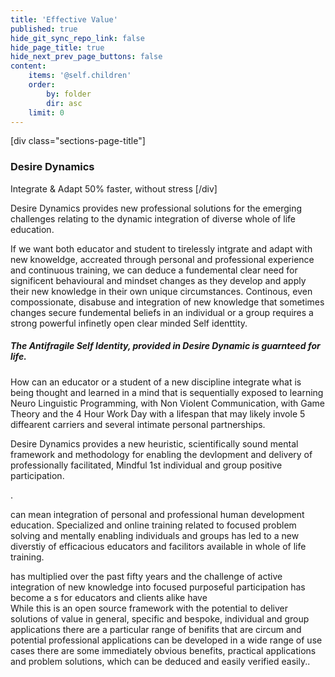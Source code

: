 ```yaml
---
title: 'Effective Value'
published: true
hide_git_sync_repo_link: false
hide_page_title: true
hide_next_prev_page_buttons: false
content:
    items: '@self.children'
    order:
        by: folder
        dir: asc
    limit: 0
---
```


[div class="sections-page-title"]
### Desire Dynamics
Integrate & Adapt 50% faster, without stress
[/div]

Desire Dynamics provides new professional solutions for the emerging challenges relating to the dynamic integration of diverse whole of life education.

If we want both educator and student to tirelessly intgrate and adapt with new knoweldge, accreated through personal and professional experience and continuous training, we can deduce a fundemental clear need for significent behavioural and mindset changes as they develop and apply their new knowledge in their own unique circumstances. Continous, even compossionate, disabuse and integration of new knowledge that sometimes changes secure fundemental beliefs in an individual or a group requires a strong powerful infinetly open clear minded Self identtity.
##### The Antifragile Self Identity, provided in Desire Dynamic is guarnteed for life.

How can an educator or a student of a new discipline integrate what is being thought and learned in a mind that is sequentially exposed to learning Neuro Linguistic Programming, with Non Violent Communication, with Game Theory and the 4 Hour Work Day with a lifespan that may likely invole 5 diffearent carriers and several intimate personal partnerships.

Desire Dynamics provides a new heuristic, scientifically sound mental framework and methodology for enabling the devlopment and delivery of professionally facilitated, Mindful 1st individual and group positive participation.

.

can mean integration of personal and professional human development education. Specialized and online training related to focused problem solving and mentally enabling individuals and groups has led to a new diverstiy of efficacious educators and facilitors available in whole of life training. 

has multiplied over the past fifty years and the challenge of active integration of new knowledge into focused purposeful participation has become a s for educators and clients alike have   
While this is an open source framework with the potential to deliver solutions of value in general, specific and bespoke, individual and group applications there are a particular range of benifits that are  circum
and potential professional applications can be developed in a wide range of use cases there are some immediately obvious benefits, practical applications and problem solutions, which can be deduced and easily verified easily..
